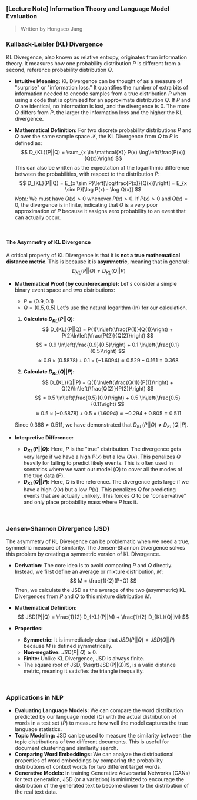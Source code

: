 ### **[Lecture Note] Information Theory and Language Model Evaluation**

> Written by Hongseo Jang

### Kullback-Leibler (KL) Divergence

KL Divergence, also known as relative entropy, originates from information theory. It measures how one probability distribution $P$ is different from a second, reference probability distribution $Q$.

* **Intuitive Meaning:** KL Divergence can be thought of as a measure of "surprise" or "information loss." It quantifies the number of extra bits of information needed to encode samples from a true distribution $P$ when using a code that is optimized for an approximate distribution $Q$. If $P$ and $Q$ are identical, no information is lost, and the divergence is 0. The more $Q$ differs from $P$, the larger the information loss and the higher the KL divergence.

* **Mathematical Definition:** For two discrete probability distributions $P$ and $Q$ over the same sample space $\mathcal{X}$, the KL Divergence from $Q$ to $P$ is defined as:
    $$
    D_{KL}(P||Q) = \sum_{x \in \mathcal{X}} P(x) \log\left(\frac{P(x)}{Q(x)}\right)
    $$
    This can also be written as the expectation of the logarithmic difference between the probabilities, with respect to the distribution $P$:
    $$
    D_{KL}(P||Q) = E_{x \sim P}\left[\log\frac{P(x)}{Q(x)}\right] = E_{x \sim P}[\log P(x) - \log Q(x)]
    $$
    *Note:* We must have $Q(x) > 0$ whenever $P(x) > 0$. If $P(x) > 0$ and $Q(x) = 0$, the divergence is infinite, indicating that $Q$ is a very poor approximation of $P$ because it assigns zero probability to an event that can actually occur.

<br>

#### The Asymmetry of KL Divergence

A critical property of KL Divergence is that it is **not a true mathematical distance metric**. This is because it is **asymmetric**, meaning that in general:
$$
D_{KL}(P||Q) \neq D_{KL}(Q||P)
$$

* **Mathematical Proof (by counterexample):**
    Let's consider a simple binary event space and two distributions:
    * $P = (0.9, 0.1)$
    * $Q = (0.5, 0.5)$
    Let's use the natural logarithm (ln) for our calculation.

    1.  **Calculate $D_{KL}(P||Q)$:**
        $$
        D_{KL}(P||Q) = P(1)\ln\left(\frac{P(1)}{Q(1)}\right) + P(2)\ln\left(\frac{P(2)}{Q(2)}\right)
        $$
        $$
        = 0.9 \ln\left(\frac{0.9}{0.5}\right) + 0.1 \ln\left(\frac{0.1}{0.5}\right)
        $$
        $$
        \approx 0.9 \times (0.5878) + 0.1 \times (-1.6094) \approx 0.529 - 0.161 = 0.368
        $$

    2.  **Calculate $D_{KL}(Q||P)$:**
        $$
        D_{KL}(Q||P) = Q(1)\ln\left(\frac{Q(1)}{P(1)}\right) + Q(2)\ln\left(\frac{Q(2)}{P(2)}\right)
        $$
        $$
        = 0.5 \ln\left(\frac{0.5}{0.9}\right) + 0.5 \ln\left(\frac{0.5}{0.1}\right)
        $$
        $$
        \approx 0.5 \times (-0.5878) + 0.5 \times (1.6094) \approx -0.294 + 0.805 = 0.511
        $$

    Since $0.368 \neq 0.511$, we have demonstrated that $D_{KL}(P||Q) \neq D_{KL}(Q||P)$.

* **Interpretive Difference:**
    * **$D_{KL}(P||Q)$:** Here, $P$ is the "true" distribution. The divergence gets very large if we have a high $P(x)$ but a low $Q(x)$. This penalizes $Q$ heavily for failing to predict likely events. This is often used in scenarios where we want our model ($Q$) to cover all the modes of the true data ($P$).
    * **$D_{KL}(Q||P)$:** Here, $Q$ is the reference. The divergence gets large if we have a high $Q(x)$ but a low $P(x)$. This penalizes $Q$ for predicting events that are actually unlikely. This forces $Q$ to be "conservative" and only place probability mass where $P$ has it.

<br>

### Jensen-Shannon Divergence (JSD)

The asymmetry of KL Divergence can be problematic when we need a true, symmetric measure of similarity. The Jensen-Shannon Divergence solves this problem by creating a symmetric version of KL Divergence.

* **Derivation:**
    The core idea is to avoid comparing $P$ and $Q$ directly. Instead, we first define an average or mixture distribution, $M$:
    $$
    M = \frac{1}{2}(P+Q)
    $$
    Then, we calculate the JSD as the average of the two (asymmetric) KL Divergences from $P$ and $Q$ to this mixture distribution $M$.

* **Mathematical Definition:**
    $$
    JSD(P||Q) = \frac{1}{2} D_{KL}(P||M) + \frac{1}{2} D_{KL}(Q||M)
    $$

* **Properties:**
    * **Symmetric:** It is immediately clear that $JSD(P||Q) = JSD(Q||P)$ because $M$ is defined symmetrically.
    * **Non-negative:** $JSD(P||Q) \ge 0$.
    * **Finite:** Unlike KL Divergence, JSD is always finite.
    * The square root of JSD, $\sqrt{JSD(P||Q)}$, is a valid distance metric, meaning it satisfies the triangle inequality.

<br>

### Applications in NLP

* **Evaluating Language Models:** We can compare the word distribution predicted by our language model ($Q$) with the actual distribution of words in a test set ($P$) to measure how well the model captures the true language statistics.
* **Topic Modeling:** JSD can be used to measure the similarity between the topic distributions of two different documents. This is useful for document clustering and similarity search.
* **Comparing Word Embeddings:** We can analyze the distributional properties of word embeddings by comparing the probability distributions of context words for two different target words.
* **Generative Models:** In training Generative Adversarial Networks (GANs) for text generation, JSD (or a variation) is minimized to encourage the distribution of the generated text to become closer to the distribution of the real text data.